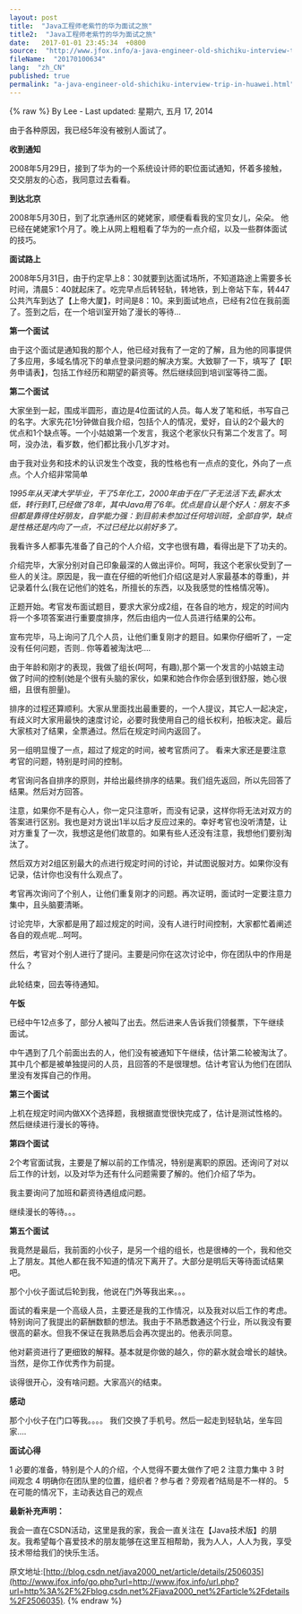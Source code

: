 ```yaml
---
layout: post
title:  "Java工程师老紫竹的华为面试之旅"
title2:  "Java工程师老紫竹的华为面试之旅"
date:   2017-01-01 23:45:34  +0800
source:  "http://www.jfox.info/a-java-engineer-old-shichiku-interview-trip-in-huawei.html"
fileName:  "20170100634"
lang:  "zh_CN"
published: true
permalink: "a-java-engineer-old-shichiku-interview-trip-in-huawei.html"
---
```

{% raw %}
By Lee - Last updated: 星期六, 五月 17, 2014

由于各种原因，我已经5年没有被别人面试了。

**收到通知**

2008年5月29日，接到了华为的一个系统设计师的职位面试通知，怀着多接触，交交朋友的心态，我同意过去看看。

**到达北京**

2008年5月30日，到了北京通州区的姥姥家，顺便看看我的宝贝女儿，朵朵。 他已经在姥姥家1个月了。晚上从网上粗粗看了华为的一点介绍，以及一些群体面试的技巧。

**面试路上**

2008年5月31日，由于约定早上8：30就要到达面试场所，不知道路途上需要多长时间，清晨5：40就起床了。吃完早点后转轻轨，转地铁，到上帝站下车，转447公共汽车到达了【上帝大厦】，时间是8：10。来到面试地点，已经有2位在我前面了。签到之后，在一个培训室开始了漫长的等待…

**第一个面试**

由于这个面试是通知我的那个人，他已经对我有了一定的了解，且为他的同事提供了多应用，多域名情况下的单点登录问题的解决方案。大致聊了一下，填写了【职务申请表】，包括工作经历和期望的薪资等。然后继续回到培训室等待二面。

**第二个面试**

大家坐到一起，围成半圆形，直边是4位面试的人员。每人发了笔和纸，书写自己的名字。大家先花1分钟做自我介绍，包括个人的情况，爱好，自认的2个最大的优点和1个缺点等。一个小姑娘第一个发言，我这个老家伙只有第二个发言了。呵呵，没办法，看岁数，他们都比我小几岁才对。

由于我对业务和技术的认识发生个改变，我的性格也有一点点的变化，外向了一点点。个人介绍非常简单

*1995年从天津大学毕业，干了5年化工，2000年由于在厂子无法活下去,薪水太低，转行到IT,已经做了8年，其中Java用了6年。优点是自认是个好人：朋友不多但都是靠得住好朋友，自学能力强：到目前未参加过任何培训班，全部自学，缺点是性格还是内向了一点，不过已经比以前好多了。*

我看许多人都事先准备了自己的个人介绍，文字也很有趣，看得出是下了功夫的。

介绍完毕，大家分别对自己印象最深的人做出评价。呵呵，我这个老家伙受到了一些人的关注。原因是，我一直在仔细的听他们介绍(这是对人家最基本的尊重)，并记录着什么(我在记他们的姓名，所擅长的东西，以及我感觉的性格情况等)。

正题开始。考官发布面试题目，要求大家分成2组，在各自的地方，规定的时间内将一个多项答案进行重要度排序，然后由组内一位人员进行结果的公布。

宣布完毕，马上询问了几个人员，让他们重复刚才的题目。如果你仔细听了，一定没有任何问题，否则.. 你等着被淘汰吧….

由于年龄和刚才的表现，我做了组长(呵呵，有趣),那个第一个发言的小姑娘主动做了时间的控制(她是个很有头脑的家伙，如果和她合作你会感到很舒服，她心很细，且很有胆量)。

排序的过程还算顺利。大家从里面找出最重要的，一个人提议，其它人一起决定，有歧义时大家用最快的速度讨论，必要时我使用自己的组长权利，拍板决定。最后大家核对了结果，全票通过。然后在规定时间内返回了。

另一组明显慢了一点，超过了规定的时间，被考官质问了。 看来大家还是要注意考官的问题，特别是时间的控制。

考官询问各自排序的原则，并给出最终排序的结果。我们组先返回，所以先回答了结果。然后对方回答。

注意，如果你不是有心人，你一定只注意听，而没有记录，这样你将无法对双方的答案进行区别。我也是对方说出1半以后才反应过来的。幸好考官也没听清楚，让对方重复了一次，我想这是他们故意的。如果有些人还没有注意，我想他们要别淘汰了。

然后双方对2组区别最大的点进行规定时间的讨论，并试图说服对方。如果你没有记录，估计你也没有什么观点了。

考官再次询问了个别人，让他们重复刚才的问题。再次证明，面试时一定要注意力集中，且头脑要清晰。

讨论完毕，大家都是用了超过规定的时间，没有人进行时间控制，大家都忙着阐述各自的观点呢…呵呵。

然后，考官对个别人进行了提问。主要是问你在这次讨论中，你在团队中的作用是什么？

此轮结束，回去等待通知。

**午饭**

已经中午12点多了，部分人被叫了出去。然后进来人告诉我们领餐票，下午继续面试。

中午遇到了几个前面出去的人，他们没有被通知下午继续，估计第二轮被淘汰了。其中几个都是被单独提问的人员，且回答的不是很理想。估计考官认为他们在团队里没有发挥自己的作用。

**第三个面试**

上机在规定时间内做XX个选择题，我根据直觉很快完成了，估计是测试性格的。然后继续进行漫长的等待。

**第四个面试**

2个考官面试我，主要是了解以前的工作情况，特别是离职的原因。还询问了对以后工作的计划，以及对华为还有什么问题需要了解的。他们介绍了华为。

我主要询问了加班和薪资待遇组成问题。

继续漫长的等待。。。

**第五个面试**

我竟然是最后，我前面的小伙子，是另一个组的组长，也是很棒的一个，我和他交上了朋友。其他人都在我不知道的情况下离开了。大部分是明后天等待面试结果吧。

那个小伙子面试后轮到我，他说在门外等我出来。。。

面试的看来是一个高级人员，主要还是我的工作情况，以及我对以后工作的考虑。特别询问了我提出的薪酬数额的想法。我由于不熟悉数通这个行业，所以我没有要很高的薪水。但我不保证在我熟悉后会再次提出的。他表示同意。

他对薪资进行了更细致的解释。基本就是你做的越久，你的薪水就会增长的越快。当然，是你工作优秀作为前提。

谈得很开心，没有啥问题。大家高兴的结束。

**感动**

那个小伙子在门口等我。。。。 我们交换了手机号。然后一起走到轻轨站，坐车回家….

**面试心得**

1 必要的准备，特别是个人的介绍，个人觉得不要太做作了吧
2 注意力集中
3 时间观念
4 明确你在团队里的位置，组织者？参与者？旁观者?结局是不一样的。
5 在可能的情况下，主动表达自己的观点

**最新补充声明：**

我会一直在CSDN活动，这里是我的家，我会一直关注在【Java技术版】的朋友。我希望每个喜爱技术的朋友能够在这里互相帮助，我为人人，人人为我，享受技术带给我们的快乐生活。

原文地址:[http://blog.csdn.net/java2000_net/article/details/2506035](http://www.jfox.info/go.php?url=http://www.jfox.info/url.php?url=http%3A%2F%2Fblog.csdn.net%2Fjava2000_net%2Farticle%2Fdetails%2F2506035).
{% endraw %}
